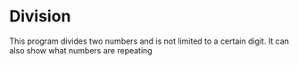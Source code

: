 # Division
This program divides two numbers and is not limited to a certain digit. It can also show what numbers are repeating
